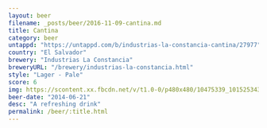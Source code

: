 ```yaml
---
layout: beer
filename: _posts/beer/2016-11-09-cantina.md
title: Cantina
category: beer
untappd: "https://untappd.com/b/industrias-la-constancia-cantina/27977"
country: "El Salvador"
brewery: "Industrias La Constancia"
breweryURL: "/brewery/industrias-la-constancia.html"
style: "Lager - Pale"
score: 6
img: https://scontent.xx.fbcdn.net/v/t1.0-0/p480x480/10475339_10152534310788745_8903624356648511173_n.jpg?oh=59933ad9f4f6a0b9e47e57316d71e1ad&oe=59A6F983
beer-date: "2014-06-21"
desc: "A refreshing drink"
permalink: /beer/:title.html
---
```

